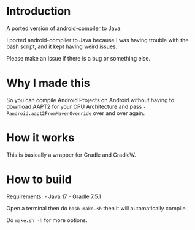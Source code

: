 # Introduction
A ported version of [android-compiler](https://github.com/ThatMG393/android-compiler) to Java.

I ported android-compiler to Java because I was having trouble with the bash script, and it kept having weird issues.

Please make an Issue if there is a bug or something else.

# Why I made this
So you can compile Android Projects on Android without having to download AAPT2 
for your CPU Architecture and pass `-Pandroid.aapt2FromMavenOverride` over and over again.

# How it works
This is basically a wrapper for Gradle and GradleW.

# How to build
Requirements:
    - Java 17
    - Gradle 7.5.1

Open a terminal then do
`bash make.sh` 
then it will automatically compile.

Do `make.sh -h` for more options.
